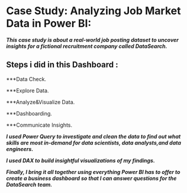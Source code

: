 # Case Study: Analyzing Job Market Data in Power BI:

***This case study is about a real-world job posting dataset to uncover insights for a fictional recruitment company called DataSearch.***

## Steps i did in this Dashboard : 

***Data Check.

***Explore Data.

***Analyze&Visualize Data.

***Dashboarding.

***Communicate Insights.


***I used Power Query to investigate and clean the data to find out what skills are most in-demand for data scientists, data analysts,and data engineers.***

***I used DAX to build insightful visualizations of my findings.*** 

***Finally, I bring it all together using everything Power BI has to offer to create a business dashboard so that I can answer questions for the DataSearch team.***
